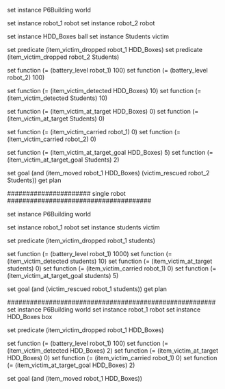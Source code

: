 set instance P6Building world

set instance robot_1 robot
set instance robot_2 robot

set instance HDD_Boxes ball
set instance Students victim

set predicate (item_victim_dropped robot_1 HDD_Boxes)
set predicate (item_victim_dropped robot_2 Students)

set function (= (battery_level robot_1) 100)
set function (= (battery_level robot_2) 100)

set function (= (item_victim_detected HDD_Boxes) 10)
set function (= (item_victim_detected Students) 10)

set function (= (item_victim_at_target HDD_Boxes) 0)
set function (= (item_victim_at_target Students) 0)

set function (= (item_victim_carried robot_1) 0)
set function (= (item_victim_carried robot_2) 0)

set function (= (item_victim_at_target_goal HDD_Boxes) 5)
set function (= (item_victim_at_target_goal Students) 2)

set goal (and (item_moved robot_1 HDD_Boxes) (victim_rescued robot_2 Students))
get plan


###################### single robot ######################################

set instance P6Building world

set instance robot_1 robot
set instance students victim

set predicate (item_victim_dropped robot_1 students)

set function (= (battery_level robot_1) 1000)
set function (= (item_victim_detected students) 10)
set function (= (item_victim_at_target students) 0)
set function (= (item_victim_carried robot_1) 0)
set function (= (item_victim_at_target_goal students) 5)

set goal (and (victim_rescued robot_1 students))
get plan

#######################################################
set instance P6Building world
set instance robot_1 robot
set instance HDD_Boxes box

set predicate (item_victim_dropped robot_1 HDD_Boxes)

set function (= (battery_level robot_1) 100)
set function (= (item_victim_detected HDD_Boxes) 2)
set function (= (item_victim_at_target HDD_Boxes) 0)
set function (= (item_victim_carried robot_1) 0)
set function (= (item_victim_at_target_goal HDD_Boxes) 2)

set goal (and (item_moved robot_1 HDD_Boxes))
